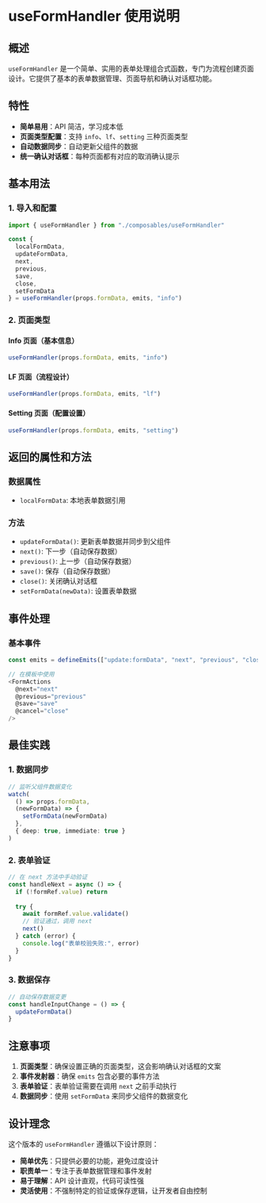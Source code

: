 # useFormHandler 使用说明

## 概述

`useFormHandler` 是一个简单、实用的表单处理组合式函数，专门为流程创建页面设计。它提供了基本的表单数据管理、页面导航和确认对话框功能。

## 特性

- **简单易用**：API 简洁，学习成本低
- **页面类型配置**：支持 `info`、`lf`、`setting` 三种页面类型
- **自动数据同步**：自动更新父组件的数据
- **统一确认对话框**：每种页面都有对应的取消确认提示

## 基本用法

### 1. 导入和配置

```typescript
import { useFormHandler } from "./composables/useFormHandler"

const {
  localFormData,
  updateFormData,
  next,
  previous,
  save,
  close,
  setFormData
} = useFormHandler(props.formData, emits, "info")
```

### 2. 页面类型

#### Info 页面（基本信息）
```typescript
useFormHandler(props.formData, emits, "info")
```

#### LF 页面（流程设计）
```typescript
useFormHandler(props.formData, emits, "lf")
```

#### Setting 页面（配置设置）
```typescript
useFormHandler(props.formData, emits, "setting")
```

## 返回的属性和方法

### 数据属性
- `localFormData`: 本地表单数据引用

### 方法
- `updateFormData()`: 更新表单数据并同步到父组件
- `next()`: 下一步（自动保存数据）
- `previous()`: 上一步（自动保存数据）
- `save()`: 保存（自动保存数据）
- `close()`: 关闭确认对话框
- `setFormData(newData)`: 设置表单数据

## 事件处理

### 基本事件
```typescript
const emits = defineEmits(["update:formData", "next", "previous", "close", "save"])

// 在模板中使用
<FormActions 
  @next="next" 
  @previous="previous" 
  @save="save" 
  @cancel="close" 
/>
```

## 最佳实践

### 1. 数据同步
```typescript
// 监听父组件数据变化
watch(
  () => props.formData,
  (newFormData) => {
    setFormData(newFormData)
  },
  { deep: true, immediate: true }
)
```

### 2. 表单验证
```typescript
// 在 next 方法中手动验证
const handleNext = async () => {
  if (!formRef.value) return
  
  try {
    await formRef.value.validate()
    // 验证通过，调用 next
    next()
  } catch (error) {
    console.log("表单校验失败:", error)
  }
}
```

### 3. 数据保存
```typescript
// 自动保存数据变更
const handleInputChange = () => {
  updateFormData()
}
```

## 注意事项

1. **页面类型**：确保设置正确的页面类型，这会影响确认对话框的文案
2. **事件发射器**：确保 `emits` 包含必要的事件方法
3. **表单验证**：表单验证需要在调用 `next` 之前手动执行
4. **数据同步**：使用 `setFormData` 来同步父组件的数据变化

## 设计理念

这个版本的 `useFormHandler` 遵循以下设计原则：

- **简单优先**：只提供必要的功能，避免过度设计
- **职责单一**：专注于表单数据管理和事件发射
- **易于理解**：API 设计直观，代码可读性强
- **灵活使用**：不强制特定的验证或保存逻辑，让开发者自由控制
